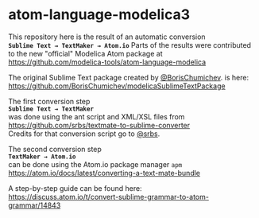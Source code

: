 # atom-language-modelica3

This repository here is the result of an automatic conversion  
**`Sublime Text → TextMaker → Atom.io`**
Parts of the results were contributed to the new "official" Modelica Atom package at  
https://github.com/modelica-tools/atom-language-modelica

The original Sublime Text package created by [@BorisChumichev](https://github.com/BorisChumichev). is here:  
https://github.com/BorisChumichev/modelicaSublimeTextPackage  

The first conversion step  
**`Sublime Text → TextMaker`**  
was done using the ant script and XML/XSL files from  
https://github.com/srbs/textmate-to-sublime-converter  
Credits for that conversion script go to [@srbs](https://github.com/srbs).

The second conversion step  
**`TextMaker → Atom.io`**  
can be done using the Atom.io package manager `apm`  
https://atom.io/docs/latest/converting-a-text-mate-bundle

A step-by-step guide can be found here:  
https://discuss.atom.io/t/convert-sublime-grammar-to-atom-grammar/14843  
